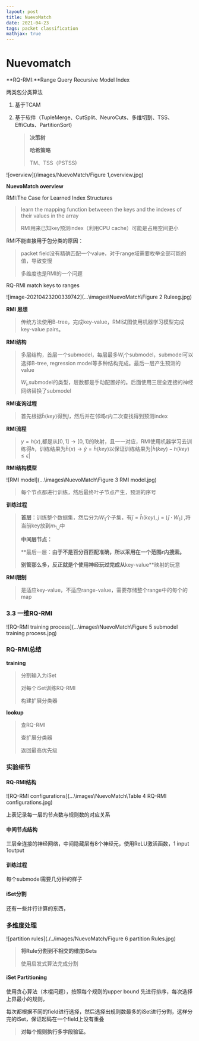 ```yaml
---
layout: post
title: NuevoMatch	
date: 2021-04-23
tags: packet classification 
mathjax: true
---
```


# Nuevomatch

**RQ-RMI:**Range Query Recursive Model Index

两类包分类算法

1. 基于TCAM

2. 基于软件（TupleMerge、CutSplit、NeuroCuts、多维切割、TSS、EffiCuts、PartitionSort)

   >**决策树**
   >
   >
   >
   >**哈希策略**
   >
   >TM、TSS（PSTSS)

![overview](/images/NuevoMatch/Figure 1,overview.jpg)
<!-- ![image-20210423141557181](.\..\images\NuevoMatch\Figure 1,overview.jpg) -->

**NuevoMatch overview**

RMI:The Case for Learned Index Structures

> learn the mapping function betweeen the keys and the indexes of their values in the array
>
> RMI用来已知key预测index（利用CPU cache）可能是占用空间更小

RMI不能直接用于包分类的原因：

> packet field没有精确匹配一个value，对于range域需要枚举全部可能的值，导致变慢
>
> 多维度也是RMI的一个问题

RQ-RMI 	match keys to ranges  

![image-20210423200339742](.\..\images\NuevoMatch\Figure 2 Ruleeg.jpg)

**RMI 思想**

> 传统方法使用B-tree，完成key-value，RMI试图使用机器学习模型完成key-value pairs。

**RMI结构**

>多层结构，首层一个submodel，每层最多$W_i$个submodel，submodel可以选择B-tree, regression model等多种结构完成。最后一层产生预测的value
>
>$W_i$,submodel的类型，层数都是手动配置好的。后面使用三层全连接的神经网络替换了submodel

**RMI查询过程**

> 首先根据$\hat{h}(key)$得到$j$，然后并在邻域$\epsilon$内二次查找得到预测index

**RMI流程**

> $y=h(x)$,都是从$[0,1]\rightarrow[0,1]$的映射，且一一对应，RMI使用机器学习去训练得$h$，训练结果为$\hat{h}(x)\rightarrow\hat{y}=\hat{h}(key)$以保证训练结果为$|\hat{h}(key)-h(key)\leq \epsilon|$

**RMI结构模型**

![RMI model](.\..\images\NuevoMatch\Figure 3 RMI model.jpg)

> 每个节点都进行训练，然后最终叶子节点产生，预测的序号

**训练过程**

> **首层**：训练整个数据集，然后分为$W_1$个子集，有$\hat{j} = \hat{h}(key),j = \lfloor \hat{j}\cdot W_1 \rfloor$ ,将当前key放到$m_{1,j}$中
>
> **中间层节点：**
>
> **最后一层：**由于不是百分百匹配准确，所以采用在一个范围$\epsilon$内搜索。**
>
> **别管那么多，反正就是个使用神经玩过完成从**key-value**映射的玩意

**RMI限制**

> 是适应key-value，不适应range-value，需要存储整个range中的每个的map

### 3.3 一维RQ-RMI

![RQ-RMI training process](.\..\images\NuevoMatch\Figure 5 submodel training process.jpg)

### RQ-RMI总结

**training**

> 分割输入为iSet
>
> 对每个iSet训练RQ-RMI
>
> 构建扩展分类器

**lookup**

> 查RQ-RMI
>
> 查扩展分类器
>
> 返回最高优先级

### 实验细节

#### RQ-RMI结构

![RQ-RMI configurations](.\..\images\NuevoMatch\Table 4 RQ-RMI configurations.jpg)

上表记录每一层的节点数与规则数的对应关系

#### 中间节点结构

三层全连接的神经网络，中间隐藏层有8个神经元，使用ReLU激活函数，1 input 1output

#### 训练过程

每个submodel需要几分钟的样子

#### iSet分割



还有一些并行计算的东西，

### **多维度处理**

![partition rules](./../images/NuevoMatch/Figure 6 partition Rules.jpg)

> **将Rule分割到不相交的维度iSets**
>
> 使用启发式算法完成分割

#### iSet Partitioning

使用贪心算法（木棍问题），按照每个规则的upper bound 先进行排序，每次选择上界最小的规则，

每次都根据不同的field进行选择，然后选择出规则数最多的iSet进行分割，这样分完的iSet，保证起码在一个field上没有重叠

> **对每个规则执行多字段验证。**